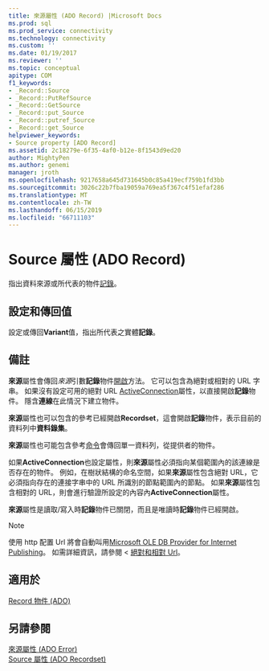 ```yaml
---
title: 來源屬性 (ADO Record) |Microsoft Docs
ms.prod: sql
ms.prod_service: connectivity
ms.technology: connectivity
ms.custom: ''
ms.date: 01/19/2017
ms.reviewer: ''
ms.topic: conceptual
apitype: COM
f1_keywords:
- _Record::Source
- _Record::PutRefSource
- _Record::GetSource
- _Record::put_Source
- _Record::putref_Source
- _Record::get_Source
helpviewer_keywords:
- Source property [ADO Record]
ms.assetid: 2c18279e-6f35-4af0-b12e-8f1543d9ed20
author: MightyPen
ms.author: genemi
manager: jroth
ms.openlocfilehash: 9217658a645d731645b0c85a419ecf759b1fd3bb
ms.sourcegitcommit: 3026c22b7fba19059a769ea5f367c4f51efaf286
ms.translationtype: MT
ms.contentlocale: zh-TW
ms.lasthandoff: 06/15/2019
ms.locfileid: "66711103"
---
```

# <a name="source-property-ado-record"></a>Source 屬性 (ADO Record)
指出資料來源或所代表的物件[記錄](../../../ado/reference/ado-api/record-object-ado.md)。  
  
## <a name="settings-and-return-values"></a>設定和傳回值  
 設定或傳回**Variant**值，指出所代表之實體**記錄**。  
  
## <a name="remarks"></a>備註  
 **來源**屬性會傳回*來源*引數**記錄**物件[開啟](../../../ado/reference/ado-api/open-method-ado-record.md)方法。 它可以包含為絕對或相對的 URL 字串。 如果沒有設定可用的絕對 URL [ActiveConnection](../../../ado/reference/ado-api/activeconnection-property-ado.md)屬性，以直接開啟**記錄**物件。 隱含**連線**在此情況下建立物件。  
  
 **來源**屬性也可以包含的參考已經開啟**Recordset**，這會開啟**記錄**物件，表示目前的資料列中**資料錄集**。  
  
 **來源**屬性也可能包含參考[命令](../../../ado/reference/ado-api/command-object-ado.md)會傳回單一資料列，從提供者的物件。  
  
 如果**ActiveConnection**也設定屬性，則**來源**屬性必須指向某個範圍內的該連線是否存在的物件。 例如，在樹狀結構的命名空間，如果**來源**屬性包含絕對 URL，它必須指向存在的連接字串中的 URL 所識別的節點範圍內的節點。 如果**來源**屬性包含相對的 URL，則會進行驗證所設定的內容內**ActiveConnection**屬性。  
  
 **來源**屬性是讀取/寫入時**記錄**物件已關閉，而且是唯讀時**記錄**物件已經開啟。  
  
> [!NOTE]
>  使用 http 配置 Url 將會自動叫用[Microsoft OLE DB Provider for Internet Publishing](../../../ado/guide/appendixes/microsoft-ole-db-provider-for-internet-publishing.md)。 如需詳細資訊，請參閱 <<c0> [ 絕對和相對 Url](../../../ado/guide/data/absolute-and-relative-urls.md)。  
  
## <a name="applies-to"></a>適用於  
 [Record 物件 (ADO)](../../../ado/reference/ado-api/record-object-ado.md)  
  
## <a name="see-also"></a>另請參閱  
 [來源屬性 (ADO Error)](../../../ado/reference/ado-api/source-property-ado-error.md)   
 [Source 屬性 (ADO Recordset)](../../../ado/reference/ado-api/source-property-ado-recordset.md)
